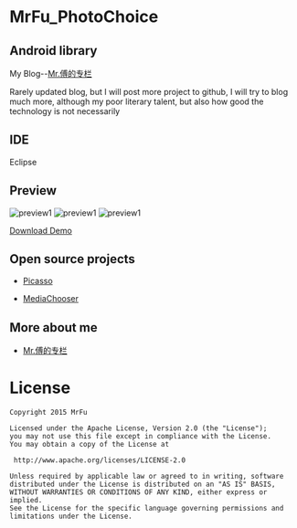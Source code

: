 MrFu_PhotoChoice
=====================

## Android library

My Blog--[Mr.傅的专栏](http://blog.csdn.net/fu222cs98/)

Rarely updated blog, but I will post more project to github, I will try to blog much more, although my poor literary talent, but also how good the technology is not necessarily

## IDE

Eclipse

## Preview

![preview1](http://ww4.sinaimg.cn/large/005tyPhMgw1eqi26uut2aj30k00zkaex.jpg)
![preview1](http://ww3.sinaimg.cn/large/005tyPhMgw1eqi26w4xvyj30k00zkgou.jpg)
![preview1](http://ww2.sinaimg.cn/large/005tyPhMgw1eqi26rpll6j30k00zk416.jpg)


[Download Demo](https://github.com/MrFuFuFu/MrFuPhotoChoice/blob/master/download_demo/MrFuPhotoChoice.apk)


## Open source projects

* [Picasso](https://github.com/square/picasso)

* [MediaChooser](https://github.com/learnNcode/MediaChooser)

## More about me

* [Mr.傅的专栏](http://blog.csdn.net/fu222cs98)

License
============

    Copyright 2015 MrFu

	Licensed under the Apache License, Version 2.0 (the "License");
	you may not use this file except in compliance with the License.
	You may obtain a copy of the License at

     http://www.apache.org/licenses/LICENSE-2.0

	Unless required by applicable law or agreed to in writing, software
	distributed under the License is distributed on an "AS IS" BASIS,
	WITHOUT WARRANTIES OR CONDITIONS OF ANY KIND, either express or implied.
	See the License for the specific language governing permissions and
	limitations under the License.